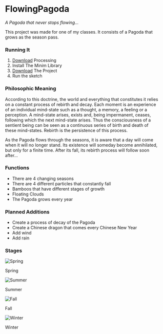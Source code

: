 # FlowingPagoda
*A Pagoda that never stops flowing...*

This project was made for one of my classes. It consists of a Pagoda that grows as the season pass.

### Running It
1. [Download](https://processing.org/download/) Processing
2. Install The Minim Library
3. [Download](https://github.com/mixania/FlowingPagoda/archive/master.zip) The Project
4. Run the sketch

### Philosophic Meaning

According to this doctrine, the world and everything that constitutes it relies on a constant process of rebirth and decay. Each moment is an experience of an individual mind-state such as a thought, a memory, a feeling or a perception. A mind-state arises, exists and, being impermanent, ceases, following which the next mind-state arises. Thus the consciousness of a sentient being can be seen as a continuous series of birth and death of these mind-states. Rebirth is the persistence of this process.

As the Pagoda flows through the seasons, it is aware that a day will come when it will no longer stand. Its existence will someday become annihilated, but only for a finite time. After its fall, its rebirth process will follow soon after…

### Functions
* There are 4 changing seasons
* There are 4 different particles that constantly fall
* Bamboos that have different stages of growth
* Floating Clouds
* The Pagoda grows every year

### Planned Additions
* Create a process of decay of the Pagoda
* Create a Chinese dragon that comes every Chinese New Year
* Add wind
* Add rain

### Stages
![Spring](http://i.imgur.com/K7SJn0Y.png)

Spring

![Summer](http://i.imgur.com/cR5R4TL.png)

Summer

![Fall](http://i.imgur.com/wNZVfNi.png)

Fall

![Winter](http://i.imgur.com/V5HdiPn.png)

Winter
